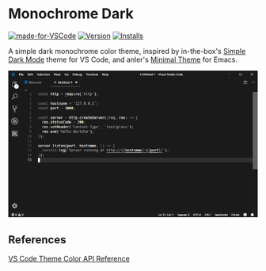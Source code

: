 # Monochrome Dark

[![made-for-VSCode](https://img.shields.io/badge/Made%20for-VSCode-1f425f.svg)](https://code.visualstudio.com/)
[![Version](http://vsmarketplacebadge.apphb.com/version/mikehhodgson.monochrome-dark.svg)](https://marketplace.visualstudio.com/items?itemName=mikehhodgson.monochrome-dark)
[![Installs](http://vsmarketplacebadge.apphb.com/installs/mikehhodgson.monochrome-dark.svg)](https://marketplace.visualstudio.com/items?itemName=mikehhodgson.monochrome-dark)

A simple dark monochrome color theme, inspired by in-the-box's [Simple Dark Mode](https://github.com/in-the-box/vscode-simple-dark-mode) theme for VS Code, and anler's [Minimal Theme](https://github.com/anler/minimal-theme) for Emacs.

![screenshot](assets/screenshot.png)

## References

[VS Code Theme Color API Reference](https://code.visualstudio.com/api/references/theme-color)
